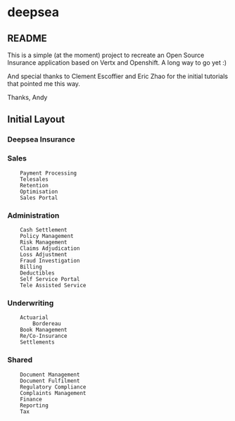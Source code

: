 # deepsea
## README

This is a simple (at the moment) project to recreate an Open Source Insurance application based on Vertx and Openshift. A long way to go yet :)

And special thanks to Clement Escoffier and Eric Zhao for the initial tutorials that pointed me this way.

Thanks, Andy

## Initial Layout
### Deepsea Insurance
###	Sales
		Payment Processing
		Telesales
		Retention
		Optimisation
		Sales Portal
###	Administration
		Cash Settlement
		Policy Management
		Risk Management
		Claims Adjudication
		Loss Adjustment
		Fraud Investigation
		Billing
		Deductibles
		Self Service Portal
		Tele Assisted Service
###	Underwriting
		Actuarial
			Bordereau
		Book Management
		Re/Co-Insurance
		Settlements
###	Shared 
		Document Management
		Document Fulfilment
		Regulatory Compliance
		Complaints Management
		Finance
		Reporting
		Tax
